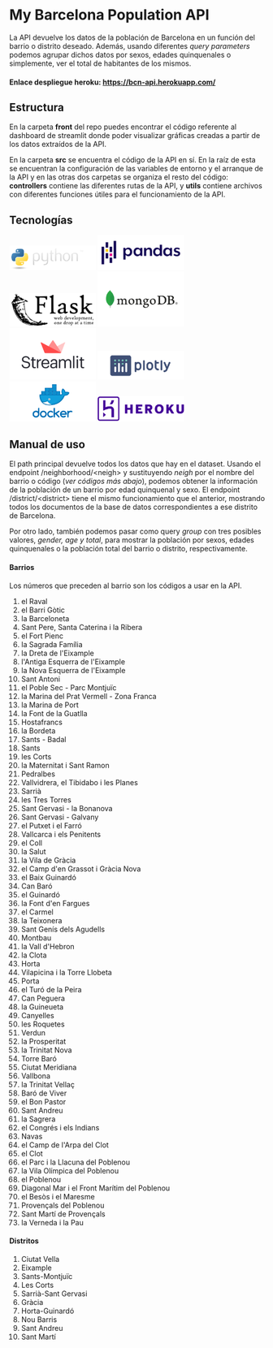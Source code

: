 # My Barcelona Population API

La API devuelve los datos de la población de Barcelona en un función del barrio o distrito deseado. Además, usando diferentes *query parameters* podemos agrupar dichos datos por sexos, edades quinquenales o simplemente, ver el total de habitantes de los mismos.

#### Enlace despliegue heroku: https://bcn-api.herokuapp.com/

## Estructura

En la carpeta **front** del repo puedes encontrar el código referente al dashboard de streamlit donde poder visualizar gráficas creadas a partir de los datos extraídos de la API.

En la carpeta **src** se encuentra el código de la API en sí. En la raíz de esta se encuentran la configuración de las variables de entorno y el arranque de la API y en las otras dos carpetas se organiza el resto del código: **controllers** contiene las diferentes rutas de la API, y **utils** contiene archivos con diferentes funciones útiles para el funcionamiento de la API.

## Tecnologías

<a href="https://www.python.org/"><img src="/readme-images/python-logo@2x.png" width="170"></a> <a href="https://pandas.pydata.org/"><img src="/readme-images/768px-Pandas_logo.svg.png" width="170"></a> <a href="https://flask.palletsprojects.com/en/2.0.x/" ><img src="/readme-images/flask-logo.png" width="170"></a> <a href="https://www.mongodb.com/es"><img src="/readme-images/MONGO-DB-logo-300x470-x.png" width="170"></a> <a href="https://streamlit.io/"><img src="/readme-images/streamlit-logo.png" width="170"></a> <a href="https://plotly.com/"><img src="/readme-images/Plotly-logo-01-square.png" width="170"></a> <a href="https://www.docker.com/"><img src="/readme-images/Docker-Logo.png" width="170"></a> <a href="https://www.heroku.com/home"><img src="/readme-images/heroku1.png" width="170"></a> 


## Manual de uso

El path principal devuelve todos los datos que hay en el dataset. Usando el endpoint /neighborhood/\<neigh\> y sustituyendo *neigh* por el nombre del barrio o código (*ver códigos más abajo*), podemos obtener la información de la población de un barrio por edad quinquenal y sexo. El endpoint /district/\<district\> tiene el mismo funcionamiento que el anterior, mostrando todos los documentos de la base de datos correspondientes a ese distrito de Barcelona.

Por otro lado, también podemos pasar como query *group* con tres posibles valores, *gender, age y total*, para mostrar la población por sexos, edades quinquenales o la población total del barrio o distrito, respectivamente.

#### Barrios

Los números que preceden al barrio son los códigos a usar en la API.

1. el Raval
2. el Barri Gòtic
3. la Barceloneta
4. Sant Pere, Santa Caterina i la Ribera
5. el Fort Pienc
6. la Sagrada Família
7. la Dreta de l'Eixample
8. l'Antiga Esquerra de l'Eixample
9. la Nova Esquerra de l'Eixample
10. Sant Antoni
11. el Poble Sec - Parc Montjuïc
12. la Marina del Prat Vermell - Zona Franca
13. la Marina de Port
14. la Font de la Guatlla
15. Hostafrancs
16. la Bordeta
17. Sants - Badal
18. Sants
19. les Corts
20. la Maternitat i Sant Ramon
21. Pedralbes
22. Vallvidrera, el Tibidabo i les Planes
23. Sarrià
24. les Tres Torres
25. Sant Gervasi - la Bonanova
26. Sant Gervasi - Galvany
27. el Putxet i el Farró
28. Vallcarca i els Penitents
29. el Coll
30. la Salut
31. la Vila de Gràcia
32. el Camp d'en Grassot i Gràcia Nova
33. el Baix Guinardó
34. Can Baró
35. el Guinardó
36. la Font d'en Fargues
37. el Carmel
38. la Teixonera
39. Sant Genís dels Agudells
40. Montbau
41. la Vall d'Hebron
42. la Clota
43. Horta
44. Vilapicina i la Torre Llobeta
45. Porta
46. el Turó de la Peira
47. Can Peguera
48. la Guineueta
49. Canyelles
50. les Roquetes
51. Verdun
52. la Prosperitat
53. la Trinitat Nova
54. Torre Baró
55. Ciutat Meridiana
56. Vallbona
57. la Trinitat Vellaç
58. Baró de Viver
59. el Bon Pastor
60. Sant Andreu
61. la Sagrera
62. el Congrés i els Indians
63. Navas
64. el Camp de l'Arpa del Clot
65. el Clot
66. el Parc i la Llacuna del Poblenou
67. la Vila Olímpica del Poblenou
68. el Poblenou
69. Diagonal Mar i el Front Marítim del Poblenou
70. el Besòs i el Maresme
71. Provençals del Poblenou
72. Sant Martí de Provençals
73. la Verneda i la Pau  

#### Distritos

1. Ciutat Vella
2. Eixample
3. Sants-Montjuïc
4. Les Corts
5. Sarrià-Sant Gervasi
6. Gràcia
7. Horta-Guinardó
8. Nou Barris
9. Sant Andreu
10. Sant Martí
